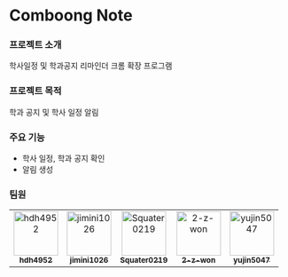 # Comboong Note

### 프로젝트 소개

학사일정 및 학과공지 리마인더 크롬 확장 프로그램

### 프로젝트 목적

학과 공지 및 학사 일정 알림

### 주요 기능

- 학사 일정, 학과 공지 확인
- 알림 생성

### 팀원

<table>
  <tr>
    <td align="center">
      <a href="https://github.com/hdh4952">
        <img src="https://github.com/hdh4952.png" width="80" alt="hdh4952"/>
        <br />
        <sub><b>hdh4952</b></sub>
      </a>
      <br />
    </td>
    <td align="center">
      <a href="https://github.com/jimini1026">
      <img src="https://github.com/jimini1026.png" width="80" alt="jimini1026"/>
      <br />
      <sub><b>jimini1026</b></sub>
      </a>
      <br />
    </td>
    <td align="center">
      <a href="https://github.com/Squater0219">
      <img src="https://github.com/Squater0219.png" width="80" alt="Squater0219"/>
      <br />
      <sub><b>Squater0219</b></sub>
      </a>
      <br />
    </td>
    <td align="center">
      <a href="https://github.com/2-z-won">
      <img src="https://github.com/2-z-won.png" width="80" alt="2-z-won"/>
      <br />
      <sub><b>2-z-won</b></sub>
      </a>
      <br />
    </td>
    <td align="center">
      <a href="https://github.com/yujin5047">
      <img src="https://github.com/yujin5047.png" width="80" alt="yujin5047"/>
      <br />
      <sub><b>yujin5047</b></sub>
      </a>
      <br />
    </td>
  </tr>
</table>
